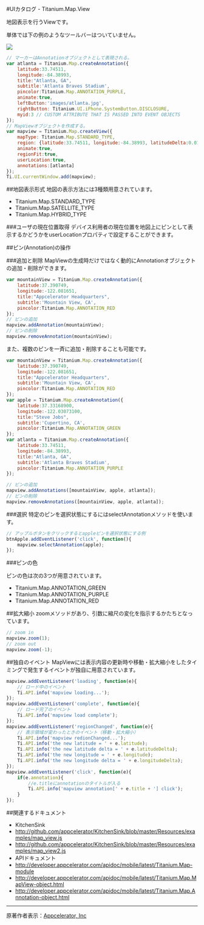 #UIカタログ - Titanium.Map.View

地図表示を行うViewです。

単体では下の例のようなツールバーはついていません。

![](http://f.hatena.ne.jp/images/fotolife/d/donayama/20100227/20100227195106.png)

```JavaScript
// マーカーはAnnotationオブジェクトとして表現される。
var atlanta = Titanium.Map.createAnnotation({
	latitude:33.74511,
	longitude:-84.38993,
	title:"Atlanta, GA",
	subtitle:'Atlanta Braves Stadium',
	pincolor:Titanium.Map.ANNOTATION_PURPLE,
	animate:true,
	leftButton:'images/atlanta.jpg',
	rightButton: Titanium.UI.iPhone.SystemButton.DISCLOSURE,
	myid:3 // CUSTOM ATTRIBUTE THAT IS PASSED INTO EVENT OBJECTS	
});
// MapViewオブジェクトを作成する。
var mapview = Titanium.Map.createView({
	mapType: Titanium.Map.STANDARD_TYPE,
	region: {latitude:33.74511, longitude:-84.38993, latitudeDelta:0.01, longitudeDelta:0.01},
	animate:true,
	regionFit:true,
	userLocation:true,
	annotations:[atlanta]
});
Ti.UI.currentWindow.add(mapview);
```

##地図表示形式
地図の表示方法には3種類用意されています。

 * Titanium.Map.STANDARD_TYPE
 * Titanium.Map.SATELLITE_TYPE
 * Titanium.Map.HYBRID_TYPE

###ユーザの現在位置取得
デバイス利用者の現在位置を地図上にピンとして表示するかどうかをuserLocationプロパティで設定することができます。

##ピン(Annotation)の操作

###追加と削除
MapViewの生成時だけではなく動的にAnnotationオブジェクトの追加・削除ができます。

```JavaScript
var mountainView = Titanium.Map.createAnnotation({
	latitude:37.390749,
	longitude:-122.081651,
	title:"Appcelerator Headquarters",
	subtitle:'Mountain View, CA',
	pincolor:Titanium.Map.ANNOTATION_RED
});
// ピンの追加
mapview.addAnnotation(mountainView);
// ピンの削除
mapview.removeAnnotation(mountainView);
```

また、複数のピンを一斉に追加・削除することも可能です。

```JavaScript
var mountainView = Titanium.Map.createAnnotation({
	latitude:37.390749,
	longitude:-122.081651,
	title:"Appcelerator Headquarters",
	subtitle:'Mountain View, CA',
	pincolor:Titanium.Map.ANNOTATION_RED
});
var apple = Titanium.Map.createAnnotation({
	latitude:37.33168900,
	longitude:-122.03073100,
	title:"Steve Jobs",
	subtitle:'Cupertino, CA',
	pincolor:Titanium.Map.ANNOTATION_GREEN
});
var atlanta = Titanium.Map.createAnnotation({
	latitude:33.74511,
	longitude:-84.38993,
	title:"Atlanta, GA",
	subtitle:'Atlanta Braves Stadium',
	pincolor:Titanium.Map.ANNOTATION_PURPLE
});

// ピンの追加
mapview.addAnnotations([mountainView, apple, atlanta]);
// ピンの削除
mapview.removeAnnotations([mountainView, apple, atlanta]);
```

###選択
特定のピンを選択状態にするにはselectAnnotationメソッドを使います。

```JavaScript
// アップルボタンをクリックするとappleピンを選択状態にする例
btnApple.addEventListener('click', function(){
    mapview.selectAnnotation(apple);
});
```

###ピンの色

ピンの色は次の3つが用意されています。

 * Titanium.Map.ANNOTATION_GREEN
 * Titanium.Map.ANNOTATION_PURPLE
 * Titanium.Map.ANNOTATION_RED

##拡大縮小
zoomメソッドがあり、引数に縮尺の変化を指示するかたちとなっています。

```JavaScript
// zoom in
mapview.zoom(1);
// zoom out
mapview.zoom(-1);
```

##独自のイベント
MapViewには表示内容の更新時や移動・拡大縮小をしたタイミングで発生するイベントが独自に用意されています。

```JavaScript
mapview.addEventListener('loading', function(e){
    // ロード中のイベント
    Ti.API.info('mapview loading...');    
});
mapview.addEventListener('complete', function(e){
    // ロード完了のイベント
    Ti.API.info('mapview load complete');    
});
mapview.addEventListener('regionChanged', function(e){
    // 表示領域が変わったときのイベント（移動・拡大縮小）
    Ti.API.info('mapview redionChanged...');
    Ti.API.info('the new latitude = ' + e.latitude);
    Ti.API.info('the new latitude delta = ' + e.latitudeDelta);    
    Ti.API.info('the new longitude = ' + e.longitude);
    Ti.API.info('the new longitude delta = ' + e.longitudeDelta);
});
mapview.addEventListener('click', function(e){
    if(e.annotation){
        //e.titleにannotationのタイトルが入る
        Ti.API.info('mapview annotation[' + e.title + '] click');
    }
});
```

##関連するドキュメント
 * KitchenSink
  * http://github.com/appcelerator/KitchenSink/blob/master/Resources/examples/map_view.js
  * http://github.com/appcelerator/KitchenSink/blob/master/Resources/examples/map_view2.js
 * APIドキュメント
  * http://developer.appcelerator.com/apidoc/mobile/latest/Titanium.Map-module
  * http://developer.appcelerator.com/apidoc/mobile/latest/Titanium.Map.MapView-object.html
  * http://developer.appcelerator.com/apidoc/mobile/latest/Titanium.Map.Annotation-object.html

----
原著作者表示：[Appcelerator, Inc](http://www.appcelerator.com/ )
